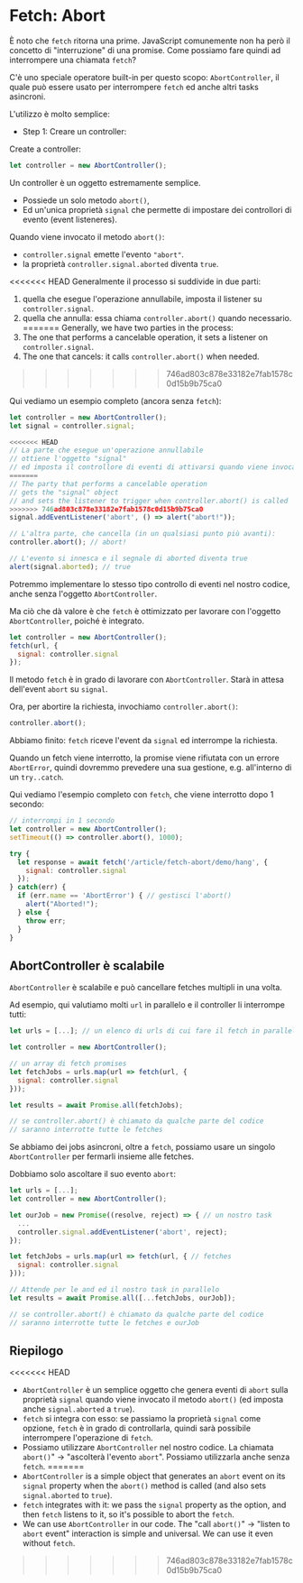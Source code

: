 
# Fetch: Abort

È noto che `fetch` ritorna una prime. JavaScript comunemente non ha però il concetto di "interruzione" di una promise. Come possiamo fare quindi ad interrompere una chiamata `fetch`?

C'è uno speciale operatore built-in per questo scopo: `AbortController`, il quale può essere usato per interrompere `fetch` ed anche altri tasks asincroni.

L'utilizzo è molto semplice:

- Step 1: Creare un controller:

Create a controller:

```js
let controller = new AbortController();
```

Un controller è un oggetto estremamente semplice.

- Possiede un solo metodo `abort()`,
- Ed un'unica proprietà `signal` che permette di impostare dei controllori di evento (event listeneres).

Quando viene invocato il metodo `abort()`:
- `controller.signal` emette l'evento `"abort"`.
- la proprietà `controller.signal.aborted` diventa `true`.

<<<<<<< HEAD
Generalmente il processo si suddivide in due parti: 
1. quella che esegue l'operazione annullabile, imposta il listener su `controller.signal`.
2. quella che annulla: essa chiama `controller.abort()` quando necessario.
=======
Generally, we have two parties in the process:
1. The one that performs a cancelable operation, it sets a listener on `controller.signal`.
2. The one that cancels: it calls `controller.abort()` when needed.
>>>>>>> 746ad803c878e33182e7fab1578c0d15b9b75ca0

Qui vediamo un esempio completo (ancora senza `fetch`):

```js run
let controller = new AbortController();
let signal = controller.signal;

<<<<<<< HEAD
// La parte che esegue un'operazione annullabile
// ottiene l'oggetto "signal"
// ed imposta il controllore di eventi di attivarsi quando viene invocato controller.abort()
=======
// The party that performs a cancelable operation
// gets the "signal" object
// and sets the listener to trigger when controller.abort() is called
>>>>>>> 746ad803c878e33182e7fab1578c0d15b9b75ca0
signal.addEventListener('abort', () => alert("abort!"));

// L'altra parte, che cancella (in un qualsiasi punto più avanti):
controller.abort(); // abort!

// L'evento si innesca e il segnale di aborted diventa true
alert(signal.aborted); // true
```


Potremmo implementare lo stesso tipo controllo di eventi nel nostro codice, anche senza l'oggetto `AbortController`.

Ma ciò che dà valore è che `fetch` è ottimizzato per lavorare con l'oggetto `AbortController`, poiché è integrato. 


```js
let controller = new AbortController();
fetch(url, {
  signal: controller.signal
});
```

Il metodo `fetch` è in grado di lavorare con `AbortController`. Starà in attesa dell'event `abort` su `signal`.

Ora, per abortire la richiesta, invochiamo `controller.abort()`:

```js
controller.abort();
```

Abbiamo finito: `fetch` riceve l'event da `signal` ed interrompe la richiesta.

Quando un fetch viene interrotto, la promise viene rifiutata con un errore `AbortError`, quindi dovremmo prevedere una sua gestione, e.g. all'interno di un `try..catch`.

Qui vediamo l'esempio completo con `fetch`, che viene interrotto dopo 1 secondo:

```js run async
// interrompi in 1 secondo
let controller = new AbortController();
setTimeout(() => controller.abort(), 1000);

try {
  let response = await fetch('/article/fetch-abort/demo/hang', {
    signal: controller.signal
  });
} catch(err) {
  if (err.name == 'AbortError') { // gestisci l'abort()
    alert("Aborted!");
  } else {
    throw err;
  }
}
```

## AbortController è scalabile

`AbortController` è scalabile e può cancellare fetches multipli in una volta.

Ad esempio, qui valutiamo molti `url` in parallelo e il controller li interrompe tutti:

```js
let urls = [...]; // un elenco di urls di cui fare il fetch in parallelo

let controller = new AbortController();

// un array di fetch promises
let fetchJobs = urls.map(url => fetch(url, {
  signal: controller.signal
}));

let results = await Promise.all(fetchJobs);

// se controller.abort() è chiamato da qualche parte del codice
// saranno interrotte tutte le fetches
```

Se abbiamo dei jobs asincroni, oltre a `fetch`, possiamo usare un singolo` AbortController` per fermarli insieme alle fetches.

Dobbiamo solo ascoltare il suo evento `abort`:

```js
let urls = [...];
let controller = new AbortController();

let ourJob = new Promise((resolve, reject) => { // un nostro task
  ...
  controller.signal.addEventListener('abort', reject);
});

let fetchJobs = urls.map(url => fetch(url, { // fetches
  signal: controller.signal
}));

// Attende per le and ed il nostro task in parallelo
let results = await Promise.all([...fetchJobs, ourJob]);

// se controller.abort() è chiamato da qualche parte del codice
// saranno interrotte tutte le fetches e ourJob
```

## Riepilogo

<<<<<<< HEAD
- `AbortController` è un semplice oggetto che genera eventi di `abort` sulla proprietà `signal` quando viene invocato il metodo `abort()` (ed imposta anche `signal.aborted` a `true`).
- `fetch` si integra con esso: se passiamo la proprietà `signal` come opzione, `fetch` è in grado di controllarla, quindi sarà possibile interrompere l'operazione di `fetch`.
- Possiamo utilizzare `AbortController` nel nostro codice. La chiamata `abort()`" -> "ascolterà l'evento `abort`". Possiamo utilizzarla anche senza `fetch`.
=======
- `AbortController` is a simple object that generates an `abort` event on its `signal` property when the `abort()` method is called (and also sets `signal.aborted` to `true`).
- `fetch` integrates with it: we pass the `signal` property as the option, and then `fetch` listens to it, so it's possible to abort the `fetch`.
- We can use `AbortController` in our code. The "call `abort()`" -> "listen to `abort` event" interaction is simple and universal. We can use it even without `fetch`.
>>>>>>> 746ad803c878e33182e7fab1578c0d15b9b75ca0
